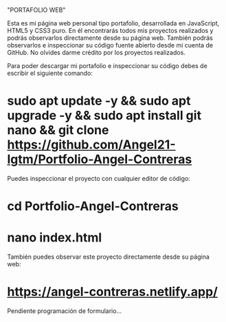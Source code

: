 "PORTAFOLIO WEB"

Esta es mi página web personal tipo portafolio, desarrollada en JavaScript, HTML5 y CSS3 puro.
En él encontrarás todos mis proyectos realizados y podrás observarlos directamente desde
su página web. También podrás observarlos e inspeccionar su código 
fuente abierto desde mi cuenta de GitHub. No olvides
darme crédito por los proyectos realizados.

Para poder descargar mi portafolio e inspeccionar su código
debes de escribir el siguiente comando:

# sudo apt update -y && sudo apt upgrade -y && sudo apt install git nano && git clone https://github.com/Angel21-lgtm/Portfolio-Angel-Contreras

Puedes inspeccionar el proyecto con cualquier editor de código:

# cd Portfolio-Angel-Contreras
# nano index.html

También puedes observar este proyecto directamente desde su página web: 

# https://angel-contreras.netlify.app/

Pendiente programación de formulario...